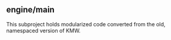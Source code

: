 ## engine/main

This subproject holds modularized code converted from the old, namespaced version of KMW.